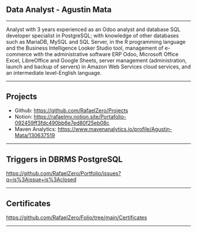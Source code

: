 #
Data Analyst - Agustin Mata
---
___
Analyst with 3 years experienced as an Odoo analyst and database SQL developer specialist in PostgreSQL; with knowledge of other databases such as MariaDB, MySQL and SQL Server, in the R programming language and the Business Intelligence Looker Studio tool, management of e-commerce with the administrative software ERP Odoo, Microsoft Office Excel, LibreOffice and Google Sheets, server management (administration, launch and backup of servers) in Amazon Web Services cloud services, and an intermediate level-English language.

___

Projects
---
* Github:
https://github.com/RafaelZero/Projects
* Notion:
https://rafaelmv.notion.site/Portafolio-092459ff3fdc490bb6e7ed80f25eb08c
* Maven Analytics:
https://www.mavenanalytics.io/profile/Agustin-Mata/130637519

___

Triggers in DBRMS PostgreSQL
---
https://github.com/RafaelZero/Portfolio/issues?q=is%3Aissue+is%3Aclosed
___

Certificates
---
https://github.com/RafaelZero/Folio/tree/main/Certificates
___
